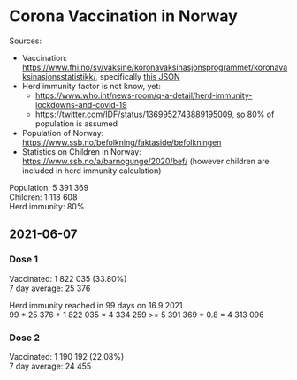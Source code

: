 # Corona Vaccination in Norway

Sources:

- Vaccination: <https://www.fhi.no/sv/vaksine/koronavaksinasjonsprogrammet/koronavaksinasjonsstatistikk/>, specifically [this JSON](https://www.fhi.no/api/chartdata/api/99119)
- Herd immunity factor is not know, yet:
  - <https://www.who.int/news-room/q-a-detail/herd-immunity-lockdowns-and-covid-19>
  - <https://twitter.com/IDF/status/1369952743889195009>, so 80% of population is assumed
- Population of Norway: <https://www.ssb.no/befolkning/faktaside/befolkningen>
- Statistics on Children in Norway: https://www.ssb.no/a/barnogunge/2020/bef/ (however children are included in herd immunity calculation)

Population: 5 391 369  
Children: 1 118 608  
Herd immunity: 80%  

## 2021-06-07

### Dose 1

Vaccinated: 1 822 035 (33.80%)  
7 day average: 25 376

Herd immunity reached in 99 days on 16.9.2021  
99 * 25 376 + 1 822 035 = 4 334 259 >= 5 391 369 * 0.8 = 4 313 096

### Dose 2

Vaccinated: 1 190 192 (22.08%)  
7 day average: 24 455


